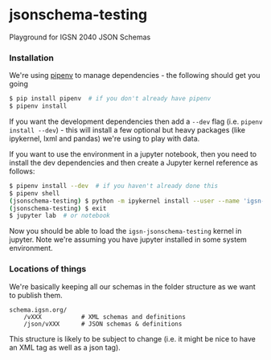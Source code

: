 # jsonschema-testing

Playground for IGSN 2040 JSON Schemas

### Installation

We're using [pipenv]() to manage dependencies - the following should get you going

```bash
$ pip install pipenv  # if you don't already have pipenv
$ pipenv install
```

If you want the development dependencies then add a `--dev` flag (i.e. 
`pipenv install --dev`) - this will install a few optional but heavy packages 
(like ipykernel, lxml and pandas) we're using to play with data.

If you want to use the environment in a jupyter notebook, then you need to 
install the dev dependencies and then create a Jupyter kernel reference as follows:

```bash
$ pipenv install --dev  # if you haven't already done this
$ pipenv shell
(jsonschema-testing) $ python -m ipykernel install --user --name 'igsn-jsonschema-testing'
(jsonschema-testing) $ exit
$ jupyter lab  # or notebook
```

Now you should be able to load the `igsn-jsonschema-testing` kernel in jupyter. 
Note we're assuming you have jupyter installed in some system environment.

### Locations of things

We're basically keeping all our schemas in the folder structure as we want to publish them.

```
schema.igsn.org/
    /vXXX           # XML schemas and definitions
    /json/vXXX      # JSON schemas & definitions
```

This structure is likely to be subject to change (i.e. it might be nice to have an XML tag as well as a json tag).
